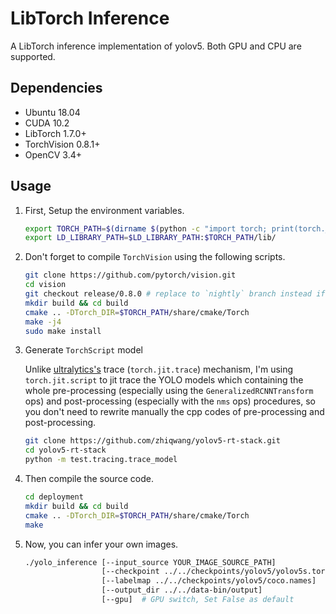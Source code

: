 # LibTorch Inference

A LibTorch inference implementation of yolov5. Both GPU and CPU are supported.

## Dependencies

- Ubuntu 18.04
- CUDA 10.2
- LibTorch 1.7.0+
- TorchVision 0.8.1+
- OpenCV 3.4+

## Usage

1. First, Setup the environment variables.

    ```bash
    export TORCH_PATH=$(dirname $(python -c "import torch; print(torch.__file__)"))
    export LD_LIBRARY_PATH=$LD_LIBRARY_PATH:$TORCH_PATH/lib/
    ```

1. Don't forget to compile `TorchVision` using the following scripts.

    ```bash
    git clone https://github.com/pytorch/vision.git
    cd vision
    git checkout release/0.8.0 # replace to `nightly` branch instead if you are using the nightly version
    mkdir build && cd build
    cmake .. -DTorch_DIR=$TORCH_PATH/share/cmake/Torch
    make -j4
    sudo make install
    ```

1. Generate `TorchScript` model

    Unlike [ultralytics's](https://github.com/ultralytics/yolov5/blob/master/models/export.py) trace (`torch.jit.trace`) mechanism, I'm using `torch.jit.script` to jit trace the YOLO models which containing the whole pre-processing (especially using the `GeneralizedRCNNTransform` ops) and post-processing (especially with the `nms` ops) procedures, so you don't need to rewrite manually the cpp codes of pre-processing and post-processing.

    ```bash
    git clone https://github.com/zhiqwang/yolov5-rt-stack.git
    cd yolov5-rt-stack
    python -m test.tracing.trace_model
    ```

1. Then compile the source code.

    ```bash
    cd deployment
    mkdir build && cd build
    cmake .. -DTorch_DIR=$TORCH_PATH/share/cmake/Torch
    make
    ```

1. Now, you can infer your own images.

    ```bash
    ./yolo_inference [--input_source YOUR_IMAGE_SOURCE_PATH]
                     [--checkpoint ../../checkpoints/yolov5/yolov5s.torchscript.pt]
                     [--labelmap ../../checkpoints/yolov5/coco.names]
                     [--output_dir ../../data-bin/output]
                     [--gpu]  # GPU switch, Set False as default
    ```
